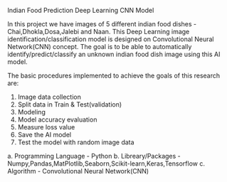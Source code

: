 Indian Food Prediction Deep Learning CNN Model

In this project we have images of 5 different indian food dishes - Chai,Dhokla,Dosa,Jalebi and Naan. This Deep Learning image identification/classification model is designed on Convolutional Neural Network(CNN) concept. The goal is to be able to automatically identify/predict/classify an unknown indian food dish image using this AI model.

The basic procedures implemented to achieve the goals of this research are:

1. Image data collection
2. Split data in Train & Test(validation)
3. Modeling
4. Model accuracy evaluation
5. Measure loss value
6. Save the AI model
7. Test the model with random image data

a. Programming Language - Python
b. Libreary/Packages - Numpy,Pandas,MatPlotlib,Seaborn,Scikit-learn,Keras,Tensorflow
c. Algorithm - Convolutional Neural Network(CNN)
